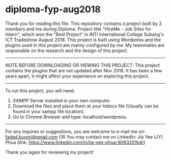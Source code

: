 # diploma-fyp-aug2018
Thank you for reading this file.
This repository contains a project built by 3 members and me during Diploma.
Project title "HireMe - Job Sites for Intern", which won the "Best Project" in INTI International College Subang's ICT Tradeshow August 2018.
This project is built using Wordpress and the plugins used in this project are mainly configured by me.
My teammates are responsible on the research and the design of this project.

-----------------------------------------------------------------------------------------------------------------------------------------------------

NOTE BEFORE DOWNLOADING OR VIEWING THIS PROJECT:
This project contains the plugins that are not updated after Nov 2018.
It has been a few years apart, it might affect your experience on exploring this project.

-----------------------------------------------------------------------------------------------------------------------------------------------------

To run this project, you will need:
1. XAMPP Server installed in your own computer.
2. Download the files and place them at your htdocs file (Usually can be found in your xampp file location).
3. Go to Chrome Browser and type: localhost/wordpress.

-----------------------------------------------------------------------------------------------------------------------------------------------------

For any inquires or suggestions, you are welcome to e-mail me on: faded.kuyori@gmail.com OR
You may contact me on LinkedIn: Jia Yee (JY) Phua (link: https://www.linkedin.com/in/jia-yee-phua-6063201b4/)

Thank you again for reviewing my project!
